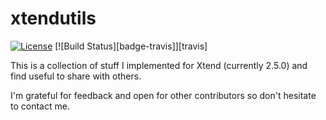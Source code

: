 xtendutils
==========

[![License](http://img.shields.io/badge/license-EPL-blue.svg?style=flat)](https://www.eclipse.org/legal/epl-v10.html)
[![Build Status][badge-travis]][travis]

This is a collection of stuff I implemented for Xtend (currently 2.5.0) and find useful to share with others.

I'm grateful for feedback and open for other contributors so don't hesitate to contact me.
